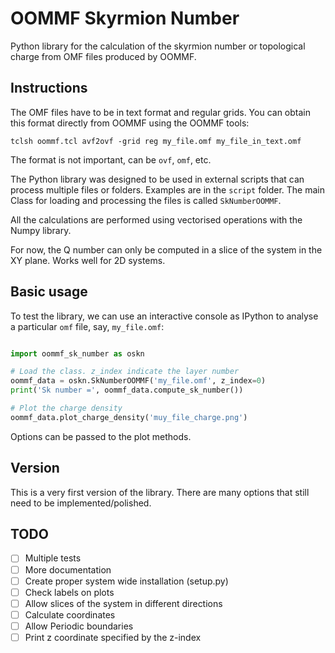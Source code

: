 # OOMMF Skyrmion Number

Python library for the calculation of the skyrmion number
or topological charge from OMF files produced by OOMMF.

## Instructions 

The OMF files have to be in text format and regular grids. You can obtain
this format directly from OOMMF using the OOMMF tools:

    tclsh oommf.tcl avf2ovf -grid reg my_file.omf my_file_in_text.omf

The format is not important, can be `ovf`, `omf`, etc.

The Python library was designed to be used in external scripts that
can process multiple files or folders. Examples are in the `script` folder.
The main Class for loading and processing the files is called
`SkNumberOOMMF`.

All the calculations are performed using vectorised operations with the Numpy
library.

For now, the Q number can only be computed in a slice of the system in
the XY plane. Works well for 2D systems.

## Basic usage

To test the library, we can use an interactive console as IPython to
analyse a particular `omf` file, say, `my_file.omf`:

```python

import oommf_sk_number as oskn

# Load the class. z_index indicate the layer number
oommf_data = oskn.SkNumberOOMMF('my_file.omf', z_index=0)
print('Sk number =', oommf_data.compute_sk_number())

# Plot the charge density
oommf_data.plot_charge_density('muy_file_charge.png')
```

Options can be passed to the plot methods.

## Version

This is a very first version of the library. There are many options that still
need to be implemented/polished.

## TODO


- [ ] Multiple tests
- [ ] More documentation
- [ ] Create proper system wide installation (setup.py)
- [ ] Check labels on plots
- [ ] Allow slices of the system in different directions
- [ ] Calculate coordinates
- [ ] Allow Periodic boundaries
- [ ] Print z coordinate specified by the z-index
